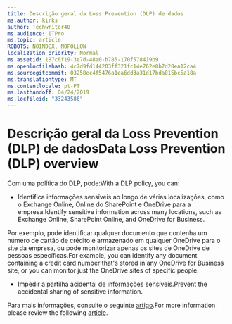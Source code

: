 ```yaml
---
title: Descrição geral da Loss Prevention (DLP) de dados
ms.author: kirks
author: Techwriter40
ms.audience: ITPro
ms.topic: article
ROBOTS: NOINDEX, NOFOLLOW
localization_priority: Normal
ms.assetid: 187c6f19-3e7d-48a0-b785-170f578419b9
ms.openlocfilehash: 4c7d9fd144203ff321fc14e762e8b7d28ea12ca4
ms.sourcegitcommit: 03258ec4f5476a1ea6dd3a31d17bda815bc5a18a
ms.translationtype: MT
ms.contentlocale: pt-PT
ms.lasthandoff: 04/24/2019
ms.locfileid: "33243586"
---
```

# <a name="data-loss-prevention-dlp-overview"></a><span data-ttu-id="47995-102">Descrição geral da Loss Prevention (DLP) de dados</span><span class="sxs-lookup"><span data-stu-id="47995-102">Data Loss Prevention (DLP) overview</span></span>

<span data-ttu-id="47995-103">Com uma política do DLP, pode:</span><span class="sxs-lookup"><span data-stu-id="47995-103">With a DLP policy, you can:</span></span>

- <span data-ttu-id="47995-104">Identifica informações sensíveis ao longo de várias localizações, como o Exchange Online, Online do SharePoint e OneDrive para a empresa.</span><span class="sxs-lookup"><span data-stu-id="47995-104">Identify sensitive information across many locations, such as Exchange Online, SharePoint Online, and OneDrive for Business.</span></span>


<span data-ttu-id="47995-105">Por exemplo, pode identificar qualquer documento que contenha um número de cartão de crédito é armazenado em qualquer OneDrive para o site da empresa, ou pode monitorizar apenas os sites de OneDrive de pessoas específicas.</span><span class="sxs-lookup"><span data-stu-id="47995-105">For example, you can identify any document containing a credit card number that's stored in any OneDrive for Business site, or you can monitor just the OneDrive sites of specific people.</span></span>

- <span data-ttu-id="47995-106">Impedir a partilha acidental de informações sensíveis.</span><span class="sxs-lookup"><span data-stu-id="47995-106">Prevent the accidental sharing of sensitive information.</span></span>


<span data-ttu-id="47995-107">Para mais informações, consulte o seguinte [artigo](https://docs.microsoft.com/en-us/office365/securitycompliance/data-loss-prevention-policies).</span><span class="sxs-lookup"><span data-stu-id="47995-107">For more information please review the following [article](https://docs.microsoft.com/en-us/office365/securitycompliance/data-loss-prevention-policies).</span></span>

